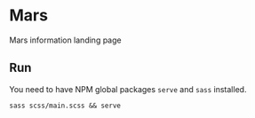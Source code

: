 # Mars

Mars information landing page

## Run

You need to have NPM global packages `serve` and `sass` installed.

```
sass scss/main.scss && serve
```

